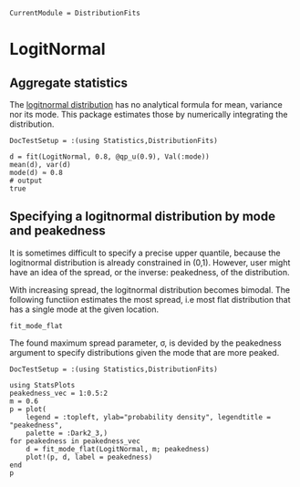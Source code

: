 ```@meta
CurrentModule = DistributionFits
```

# LogitNormal

## Aggregate statistics
The [logitnormal distribution](https://en.wikipedia.org/wiki/Logit-normal_distribution)
has no analytical formula for mean, variance nor its mode.
This package estimates those by numerically integrating the 
distribution.

```@meta
DocTestSetup = :(using Statistics,DistributionFits)
```
```jldoctest; output = false
d = fit(LogitNormal, 0.8, @qp_u(0.9), Val(:mode))
mean(d), var(d)
mode(d) ≈ 0.8
# output
true
```

## Specifying a logitnormal distribution by mode and peakedness

It is sometimes difficult to specify a precise upper quantile, because
the logitnormal distribution is already constrained in (0,1).
However, user might have an idea of the spread, or the inverse: peakedness, 
of the distribution.

With increasing spread, the logitnormal distribution becomes bimodal.
The following functiion estimates the most spread, i.e most
flat distribution that has a single mode at the given location.

```@docs
fit_mode_flat
```

The found maximum spread parameter, σ, is devided by the peakedness
argument to specify distributions given the mode that are more
peaked.

```@meta
DocTestSetup = :(using Statistics,DistributionFits)
```
```julia; echo=false
using StatsPlots
peakedness_vec = 1:0.5:2
m = 0.6
p = plot(
    legend = :topleft, ylab="probability density", legendtitle = "peakedness",
    palette = :Dark2_3,)
for peakedness in peakedness_vec
    d = fit_mode_flat(LogitNormal, m; peakedness)
    plot!(p, d, label = peakedness)
end
p
```


